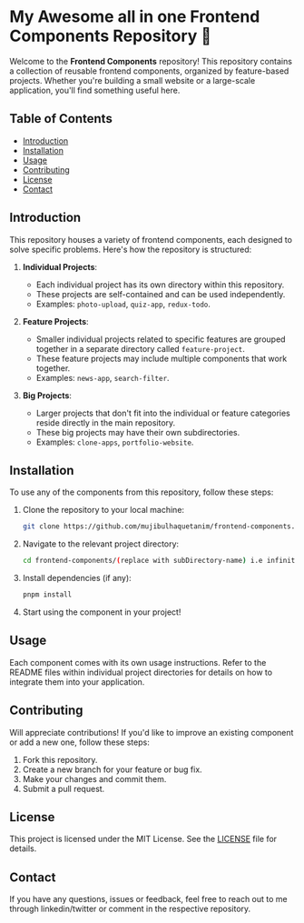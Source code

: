 # My Awesome all in one Frontend Components Repository 🙂

Welcome to the **Frontend Components** repository! This repository contains a collection of reusable frontend components, organized by feature-based projects. Whether you're building a small website or a large-scale application, you'll find something useful here.

## Table of Contents

- [Introduction](#introduction)
- [Installation](#installation)
- [Usage](#usage)
- [Contributing](#contributing)
- [License](#license)
- [Contact](#contact)

## Introduction

This repository houses a variety of frontend components, each designed to solve specific problems. Here's how the repository is structured:

1. **Individual Projects**:
   - Each individual project has its own directory within this repository.
   - These projects are self-contained and can be used independently.
   - Examples: `photo-upload`, `quiz-app`, `redux-todo`.

2. **Feature Projects**:
   - Smaller individual projects related to specific features are grouped together in a separate directory called `feature-project`.
   - These feature projects may include multiple components that work together.
   - Examples: `news-app`, `search-filter`.

3. **Big Projects**:
   - Larger projects that don't fit into the individual or feature categories reside directly in the main repository.
   - These big projects may have their own subdirectories.
   - Examples: `clone-apps`, `portfolio-website`.

## Installation

To use any of the components from this repository, follow these steps:

1. Clone the repository to your local machine:

   ```bash
   git clone https://github.com/mujibulhaquetanim/frontend-components.git
   ```

2. Navigate to the relevant project directory:

   ```bash
   cd frontend-components/(replace with subDirectory-name) i.e infiniteNews,searchFilter
   ```

3. Install dependencies (if any):

   ```bash
   pnpm install
   ```

4. Start using the component in your project!

## Usage

Each component comes with its own usage instructions. Refer to the README files within individual project directories for details on how to integrate them into your application.

## Contributing

Will appreciate contributions! If you'd like to improve an existing component or add a new one, follow these steps:

1. Fork this repository.
2. Create a new branch for your feature or bug fix.
3. Make your changes and commit them.
4. Submit a pull request.

## License

This project is licensed under the MIT License. See the [LICENSE](LICENSE) file for details.

## Contact

If you have any questions, issues or feedback, feel free to reach out to me through linkedin/twitter or comment in the respective repository.
